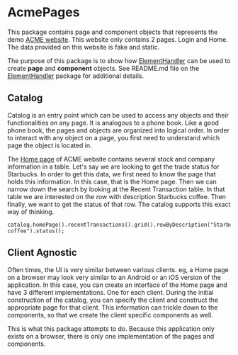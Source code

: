 # AcmePages
This package contains page and component objects that represents the demo [ACME website](https://demo.applitools.com).
This website only contains 2 pages.  Login and Home.  The data provided on this website is fake and static.

The purpose of this package is to show how [ElementHandler](https://github.com/mandutree/ElementHandler) can be used
to create **page** and **component** objects.  See README.md file on the [ElementHandler](https://github.com/mandutree/ElementHandler)
package for additional details.

## Catalog
Catalog is an entry point which can be used to access any objects and their functionalities on any page.  It is
analogous to a phone book.  Like a good phone book, the pages and objects are organized into logical order.  In order
to interact with any object on a page, you first need to understand which page the object is located in.

The [Home page](https://demo.applitools.com/app.html) of ACME website contains several stock and company information in
a table.  Let's say we are looking to get the trade status for Starbucks.  In order to get this data, we first need
to know the page that holds this information.  In this case, that is the Home page.  Then we can narrow down the search
by looking at the Recent Transaction table.  In that table we are interested on the row with description Starbucks
coffee. Then finally, we want to get the status of that row.  The catalog supports this exact way of thinking.

    catalog.homePage().recentTransactions().grid().rowByDescription("Starbucks coffee").status();

## Client Agnostic
Often times, the UI is very similar between various clients.  eg, a Home page on a browser may look very similar to an
Android or an iOS version of the application.  In this case, you can create an interface of the Home page and have 3
different implementations.  One for each client.  During the initial construction of the catalog, you can specify the
client and construct the appropriate page for that client.  This information can trickle down to the components, so that
we create the client specific components as well.

This is what this package attempts to do.  Because this application only exists on a browser, there is only one
implementation of the pages and components.
